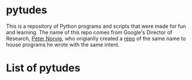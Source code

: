 # pytudes
This is a repository of Python programs and scripts that were made for fun and learning.
The name of this repo comes from Google's Director of Research, 
[Peter Norvig](https://norvig.com/), who origianlly created a [repo](https://github.com/norvig/pytudes) of the same name to house 
programs he wrote with the same intent.

# List of pytudes

